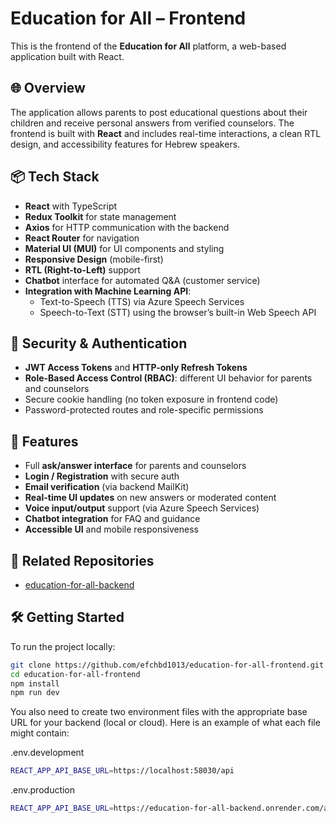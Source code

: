 # Education for All – Frontend

This is the frontend of the **Education for All** platform, a web-based application built with React.  

## 🌐 Overview

The application allows parents to post educational questions about their children and receive personal answers from verified counselors. The frontend is built with **React** and includes real-time interactions, a clean RTL design, and accessibility features for Hebrew speakers.

## 📦 Tech Stack

- **React** with TypeScript
- **Redux Toolkit** for state management
- **Axios** for HTTP communication with the backend
- **React Router** for navigation
- **Material UI (MUI)** for UI components and styling
- **Responsive Design** (mobile-first)
- **RTL (Right-to-Left)** support
- **Chatbot** interface for automated Q&A (customer service)
- **Integration with Machine Learning API**:
  - Text-to-Speech (TTS) via Azure Speech Services
  - Speech-to-Text (STT) using the browser’s built-in Web Speech API

## 🔐 Security & Authentication

- **JWT Access Tokens** and **HTTP-only Refresh Tokens**
- **Role-Based Access Control (RBAC)**: different UI behavior for parents and counselors
- Secure cookie handling (no token exposure in frontend code)
- Password-protected routes and role-specific permissions

## 🚀 Features

- Full **ask/answer interface** for parents and counselors
- **Login / Registration** with secure auth
- **Email verification** (via backend MailKit)
- **Real-time UI updates** on new answers or moderated content
- **Voice input/output** support (via Azure Speech Services)
- **Chatbot integration** for FAQ and guidance
- **Accessible UI** and mobile responsiveness

## 🔗 Related Repositories

- [education-for-all-backend](https://github.com/efchbd1013/education-for-all-backend)

## 🛠️ Getting Started

To run the project locally:

```bash
git clone https://github.com/efchbd1013/education-for-all-frontend.git
cd education-for-all-frontend
npm install
npm run dev
```

You also need to create two environment files with the appropriate base URL for your backend (local or cloud).
Here is an example of what each file might contain:

.env.development
```bash
REACT_APP_API_BASE_URL=https://localhost:58030/api
```

.env.production

```bash
REACT_APP_API_BASE_URL=https://education-for-all-backend.onrender.com/api
```
